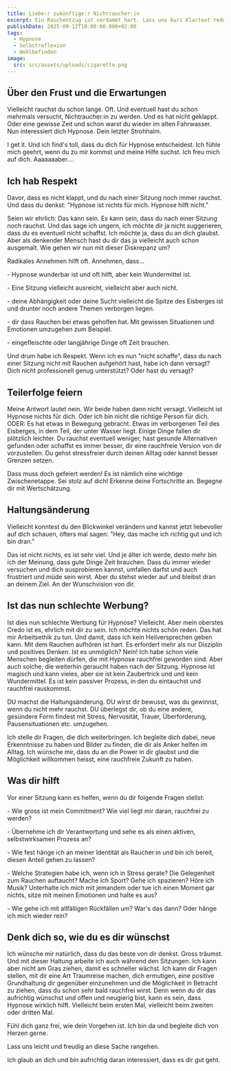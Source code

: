 ```yaml
---
title: Liebe:r zukünftige:r Nichtraucher:in
excerpt: Ein Rauchentzug ist verdammt hart. Lass uns kurz Klartext reden.
publishDate: 2025-09-12T10:00:00.000+02:00
tags:
  - Hypnose
  - Selbstreflexion
  - Wohlbefinden
image:
  src: src/assets/uploads/cigarette.png
---
```

## Über den Frust und die Erwartungen



Vielleicht rauchst du schon lange. Oft. Und eventuell hast du schon mehrmals versucht, Nichtraucher:in zu werden. Und es hat nicht geklappt. Oder eine gewisse Zeit und schon warst du wieder im alten Fahrwasser. Nun interessiert dich Hypnose. Dein letzter Strohhalm.

I get it. Und ich find's toll, dass du dich für Hypnose entscheidest. Ich fühle mich geehrt, wenn du zu mir kommst und meine Hilfe suchst. Ich freu mich auf dich. Aaaaaaaber....



## Ich hab Respekt



Davor, dass es nicht klappt, und du nach einer Sitzung noch immer rauchst. Und dass du denkst: "Hypnose ist nichts für mich. Hypnose hilft nicht."

Seien wir ehrlich: Das kann sein. Es kann sein, dass du nach einer Sitzung noch rauchst. Und das sage ich ungern, ich möchte dir ja nicht suggerieren, dass du es eventuell nicht schaffst. Ich möchte ja, dass du an dich glaubst. Aber als denkender Mensch hast du dir das ja vielleicht auch schon ausgemalt. Wie gehen wir nun mit dieser Diskrepanz um?

Radikales Annehmen hilft oft. Annehmen, dass...

\- Hypnose wunderbar ist und oft hilft, aber kein Wundermittel ist.

\- Eine Sitzung vielleicht ausreicht, vielleicht aber auch nicht.

\- deine Abhängigkeit oder deine Sucht vielleicht die Spitze des Eisberges ist und drunter noch andere Themen verborgen liegen.

\- dir dass Rauchen bei etwas geholfen hat. Mit gewissen Situationen und Emotionen umzugehen zum Beispiel.

\- eingefleischte oder langjährige Dinge oft Zeit brauchen.



Und drum habe ich Respekt. Wenn ich es nun "nicht schaffe", dass du nach einer Sitzung nicht mit Rauchen aufgehört hast, habe ich dann versagt? Dich nicht professionell genug unterstützt? Oder hast du versagt?



## Teilerfolge feiern



Meine Antwort lautet nein. Wir beide haben dann nicht versagt. Vielleicht ist Hypnose nichts für dich. Oder ich bin nicht die richtige Person für dich. ODER: Es hat etwas in Bewegung gebracht. Etwas im verborgenen Teil des Eisberges, in dem Teil, der unter Wasser liegt. Einige Dinge fallen dir plötzlich leichter. Du rauchst eventuell weniger, hast gesunde Alternativen gefunden oder schaffst es immer besser, dir eine rauchfreie Version von dir vorzustellen. Du gehst stressfreier durch deinen Alltag oder kannst besser Grenzen setzen. 

Dass muss doch gefeiert werden! Es ist nämlich eine wichtige Zwischenetappe. Sei stolz auf dich! Erkenne deine Fortschritte an. Begegne dir mit Wertschätzung.



## Haltungsänderung



Vielleicht konntest du den Blickwinkel verändern und kannst jetzt liebevoller auf dich schauen, öfters mal sagen: "Hey, das mache ich richtig gut und ich bin dran."

Das ist nicht nichts, es ist sehr viel. Und je älter ich werde, desto mehr bin ich der Meinung, dass gute Dinge Zeit brauchen. Dass du immer wieder versuchen und dich ausprobieren kannst, umfallen darfst und auch frustriert und müde sein wirst. Aber du stehst wieder auf und bleibst dran an deinem Ziel. An der Wunschvision von dir. 



## Ist das nun schlechte Werbung?



Ist dies nun schlechte Werbung für Hypnose? Vielleicht. Aber mein oberstes Credo ist es, ehrlich mit dir zu sein. Ich möchte nichts schön reden. Das hat mir Arbeitsethik zu tun. Und damit, dass ich kein Heilversprechen geben kann. Mit dem Rauchen aufhören ist hart. Es erfordert mehr als nur Disziplin und positives Denken. Ist es unmöglich? Nein! Ich habe schon viele Menschen begleiten dürfen, die mit Hypnose rauchfrei geworden sind. Aber auch solche, die weiterhin geraucht haben nach der Sitzung. Hypnose ist magisch und kann vieles, aber sie ist kein Zaubertrick und und kein Wundermittel. Es ist kein passiver Prozess, in den du eintauchst und rauchfrei rauskommst.

DU machst die Haltungsänderung. DU wirst dir bewusst, was du gewinnst, wenn du nicht mehr rauchst. DU überlegst dir, ob du eine andere, gesündere Form findest mit Stress, Nervosität, Trauer, Überforderung, Pausensituationen etc. umzugehen.

Ich stelle dir Fragen, die dich weiterbringen. Ich begleite dich dabei, neue Erkenntnisse zu haben und Bilder zu finden, die dir als Anker helfen im Alltag. Ich wünsche mir, dass du an die Power in dir glaubst und die Möglichkeit willkommen heisst, eine rauchfreie Zukunft zu haben.



## Was dir hilft



Vor einer Sitzung kann es helfen, wenn du dir folgende Fragen stellst:

\- Wie gross ist mein Commitment? Wie viel liegt mir daran, rauchfrei zu werden?

\- Übernehme ich dir Verantwortung und sehe es als einen aktiven, selbstwirksamen Prozess an?

\- Wie fest hänge ich an meiner Identität als Raucher:in und bin ich bereit, diesen Anteil gehen zu lassen?

\- Welche Strategien habe ich, wenn ich in Stress gerate? Die Gelegenheit zum Rauchen auftaucht? Mache ich Sport? Gehe ich spazieren? Höre ich Musik? Unterhalte ich mich mit jemandem oder tue ich einen Moment gar nichts, sitze mit meinen Emotionen und halte es aus?

\- Wie gehe ich mit allfälligen Rückfällen um? War's das dann? Oder hänge ich mich wieder rein?



## Denk dich so, wie du es dir wünschst



Ich wünsche mir natürlich, dass du das beste von dir denkst. Gross träumst. Und mit dieser Haltung arbeite ich auch während den Sitzungen. Ich kann aber nicht am Gras ziehen, damit es schneller wächst. Ich kann dir Fragen stellen, mit dir eine Art Traumreise machen, dich ermutigen, eine positive Grundhaltung dir gegenüber einzunehmen und die Möglichkeit in Betracht zu ziehen, dass du schon sehr bald rauchfrei wirst. Denn wenn du dir das aufrichtig wünschst und offen und neugierig bist, kann es sein, dass Hypnose wirklich hilft. Vielleicht beim ersten Mal, vielleicht beim zweiten oder dritten Mal. 

Fühl dich ganz frei, wie dein Vorgehen ist. Ich bin da und begleite dich von Herzen gerne.

Lass uns leicht und freudig an diese Sache rangehen. 

Ich glaub an dich und bin aufrichtig daran interessiert, dass es dir gut geht.
